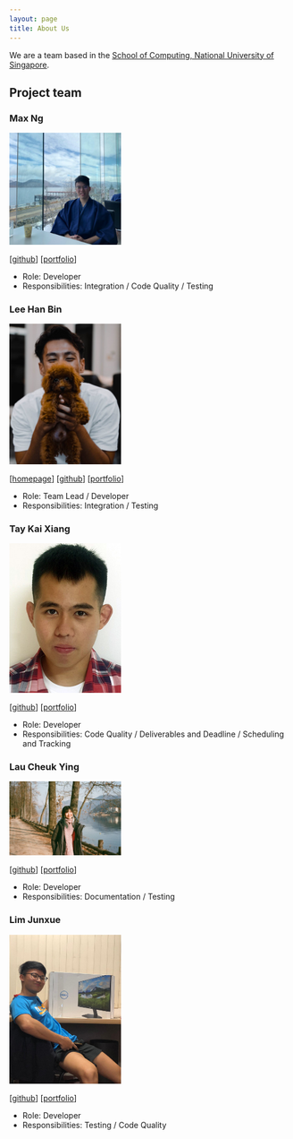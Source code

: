 ```yaml
---
layout: page
title: About Us
---
```


We are a team based in the [School of Computing, National University of Singapore](http://www.comp.nus.edu.sg).

## Project team

### Max Ng

<img src="images/maxxng.png" width="200px">

[[github](https://github.com/maxxng)]
[[portfolio](team/maxxng.md)]

* Role: Developer
* Responsibilities: Integration / Code Quality / Testing

### Lee Han Bin

<img src="images/habi39.png" width="200px">

[[homepage](https://www.lhanbin.com)]
[[github](https://github.com/habi39)]
[[portfolio](team/habi39.md)]
* Role: Team Lead / Developer
* Responsibilities: Integration / Testing

### Tay Kai Xiang

<img src="images/kaixiangtay.png" width="200px">

[[github](http://github.com/kaixiangtay)]
[[portfolio](team/kaixiangtay.md)]

* Role: Developer
* Responsibilities: Code Quality / Deliverables and Deadline / Scheduling and Tracking

### Lau Cheuk Ying

<img src="images/mesyeux.png" width="200px">

[[github](http://github.com/mesyeux/ip)]
[[portfolio](team/mesyeux.md)]

* Role: Developer
* Responsibilities: Documentation / Testing

### Lim Junxue

<img src="images/limjunxue.png" width="200px">

[[github](http://github.com/LimJunxue)]
[[portfolio](team/limjunxue.md)]

* Role: Developer
* Responsibilities: Testing / Code Quality
